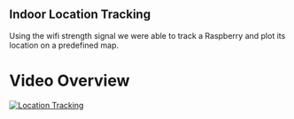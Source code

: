 ## Indoor Location Tracking
Using the wifi strength signal we were able to track a Raspberry and plot its location on a predefined map.

# Video Overview
[![Location Tracking](http://img.youtube.com/vi/l0wucrY40Xo/0.jpg)](https://youtu.be/l0wucrY40Xo "Indoor Location Tracking")
